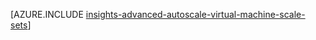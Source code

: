 <properties
    pageTitle="Configuration d’échelle automatique à l’aide de modèles Gestionnaire de ressources pour les jeux d’échelle machine virtuelle avancée | Microsoft Azure"
    description="Configurer échelle pour machine virtuelle échelle jeux basés sur plusieurs règles et les profils avec des notifications de messagerie et webhoook pour les actions d’échelle."
    authors="kamathashwin"
    manager="carolz"
    editor=""
    services="monitoring-and-diagnostics"
    documentationCenter="monitoring-and-diagnostics"/>

<tags
    ms.service="monitoring-and-diagnostics"
    ms.workload="na"
    ms.tgt_pltfrm="na"
    ms.devlang="na"
    ms.topic="article"
    ms.date="08/04/2016"
    ms.author="ashwink"/>

[AZURE.INCLUDE [insights-advanced-autoscale-virtual-machine-scale-sets](../../includes/insights-advanced-autoscale-virtual-machine-scale-sets.md)]
